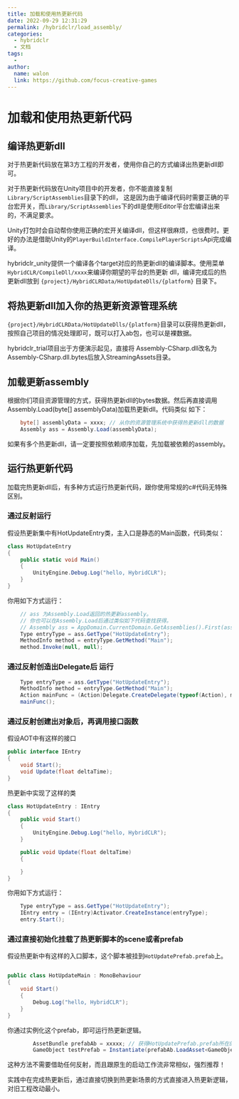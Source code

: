 ```yaml
---
title: 加载和使用热更新代码
date: 2022-09-29 12:31:29
permalink: /hybridclr/load_assembly/
categories:
  - hybridclr
  - 文档
tags:
  - 
author: 
  name: walon
  link: https://github.com/focus-creative-games
---
```


# 加载和使用热更新代码

## 编译热更新dll

对于热更新代码放在第3方工程的开发者，使用你自己的方式编译出热更新dll即可。

对于热更新代码放在Unity项目中的开发者，你不能直接复制`Library/ScriptAssemblies`目录下的dll，
这是因为由于编译代码时需要正确的平台宏开关，而`Library/ScriptAssemblies`下的dll是使用Editor平台宏编译出来的，不满足要求。

Unity打包时会自动帮你使用正确的宏开关编译dll，但这样很麻烦，也很费时。更好的办法是借助Unity的`PlayerBuildInterface.CompilePlayerScripts`Api完成编译。

hybridclr_unity提供一个编译各个target对应的热更新dll的编译脚本。使用菜单`HybridCLR/CompileDll/xxxx`来编译你期望的平台的热更新
dll，编译完成后的热更新dll放到 `{project}/HybridCLRData/HotUpdateDlls/{platform}` 目录下。

## 将热更新dll加入你的热更新资源管理系统

`{project}/HybridCLRData/HotUpdateDlls/{platform}`目录可以获得热更新dll，按照自己项目的情况处理即可，既可以打入ab包，也可以是裸数据。

hybridclr_trial项目出于方便演示起见，直接将 Assembly-CSharp.dll改名为Assembly-CSharp.dll.bytes后放入StreamingAssets目录。

## 加载更新assembly

根据你们项目资源管理的方式，获得热更新dll的bytes数据。然后再直接调用Assembly.Load(byte[] assemblyData)加载热更新dll。代码类似
如下：

```csharp
    byte[] assemblyData = xxxx; // 从你的资源管理系统中获得热更新dll的数据
    Assembly ass = Assembly.Load(assemblyData);
```

如果有多个热更新dll，请一定要按照依赖顺序加载，先加载被依赖的assembly。

## 运行热更新代码

加载完热更新dll后，有多种方式运行热更新代码，跟你使用常规的c#代码无特殊区别。

### 通过反射运行

假设热更新集中有HotUpdateEntry类，主入口是静态的Main函数，代码类似：

```csharp
class HotUpdateEntry
{
    public static void Main()
    {
        UnityEngine.Debug.Log("hello, HybridCLR");
    }
}
```


你用如下方式运行：

```csharp
    // ass 为Assembly.Load返回的热更新assembly。
    // 你也可以在Assembly.Load后通过类似如下代码查找获得。
    // Assembly ass = AppDomain.CurrentDomain.GetAssemblies().First(assembly => assembly.GetName().Name == "Assembly-CSharp");
    Type entryType = ass.GetType("HotUpdateEntry");
    MethodInfo method = entryType.GetMethod("Main");
    method.Invoke(null, null);
```

### 通过反射创造出Delegate后 运行

```csharp
    Type entryType = ass.GetType("HotUpdateEntry");
    MethodInfo method = entryType.GetMethod("Main");
    Action mainFunc = (Action)Delegate.CreateDelegate(typeof(Action), method);
    mainFunc();
```

### 通过反射创建出对象后，再调用接口函数

假设AOT中有这样的接口

```csharp
public interface IEntry
{
    void Start();
    void Update(float deltaTime);
}
```

热更新中实现了这样的类

```csharp
class HotUpdateEntry : IEntry
{
    public void Start()
    {
        UnityEngine.Debug.Log("hello, HybridCLR");
    }

    public void Update(float deltaTime)
    {

    }
}
```

你用如下方式运行：

```csharp
    Type entryType = ass.GetType("HotUpdateEntry");
    IEntry entry = (IEntry)Activator.CreateInstance(entryType);
    entry.Start();
```

### 通过直接初始化挂载了热更新脚本的scene或者prefab

假设热更新中有这样的入口脚本，这个脚本被挂到`HotUpdatePrefab.prefab`上。

```csharp

public class HotUpdateMain : MonoBehaviour
{
    void Start()
    {
        Debug.Log("hello, HybridCLR");
    }
}

```

你通过实例化这个prefab，即可运行热更新逻辑。

```csharp
        AssetBundle prefabAb = xxxxx; // 获得HotUpdatePrefab.prefab所在的AssetBundle
        GameObject testPrefab = Instantiate(prefabAb.LoadAsset<GameObject>("HotUpdatePrefab.prefab"));
```

这种方法不需要借助任何反射，而且跟原生的启动工作流非常相似，强烈推荐！

实践中在完成热更新后，通过直接切换到热更新场景的方式直接进入热更新逻辑，对旧工程改动最小。

